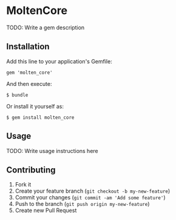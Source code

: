 # MoltenCore

TODO: Write a gem description

## Installation

Add this line to your application's Gemfile:

    gem 'molten_core'

And then execute:

    $ bundle

Or install it yourself as:

    $ gem install molten_core

## Usage

TODO: Write usage instructions here

## Contributing

1. Fork it
2. Create your feature branch (`git checkout -b my-new-feature`)
3. Commit your changes (`git commit -am 'Add some feature'`)
4. Push to the branch (`git push origin my-new-feature`)
5. Create new Pull Request
